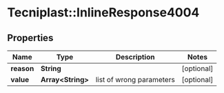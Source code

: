 # Tecniplast::InlineResponse4004

## Properties
Name | Type | Description | Notes
------------ | ------------- | ------------- | -------------
**reason** | **String** |  | [optional] 
**value** | **Array&lt;String&gt;** | list of wrong parameters | [optional] 


